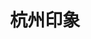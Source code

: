 ---
layout: photo_set
title: "杭州印象"
permalink: /Hangzhou/
description: "关于杭州的都市印象。"

photos:
    set: 杭州印象
    size: 4
---